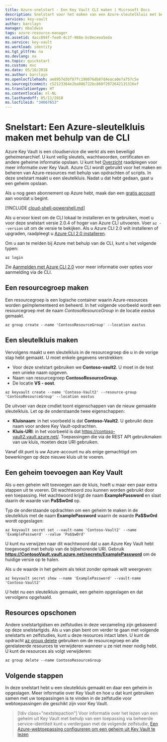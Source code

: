 ```yaml
---
title: Azure-snelstart - Een Key Vault CLI maken | Microsoft Docs
description: Snelstart voor het maken van een Azure-sleutelkluis met behulp van de CLI
services: key-vault
author: barclayn
manager: mbaldwin
tags: azure-resource-manager
ms.assetid: 4acc894f-fee0-4c2f-988e-bc0eceea5eda
ms.service: key-vault
ms.workload: identity
ms.tgt_pltfrm: na
ms.devlang: na
ms.topic: quickstart
ms.custom: mvc
ms.date: 05/10/2018
ms.author: barclayn
ms.openlocfilehash: ae8957e5bf87fc190076db87d4eaca0e7a757c5e
ms.sourcegitcommit: c52123364e2ba086722bc860f2972642115316ef
ms.translationtype: HT
ms.contentlocale: nl-NL
ms.lasthandoff: 05/11/2018
ms.locfileid: "34067653"
---
```

# <a name="quickstart-create-an-azure-key-vault-using-the-cli"></a>Snelstart: Een Azure-sleutelkluis maken met behulp van de CLI

Azure Key Vault is een cloudservice die werkt als een beveiligd geheimenarchief. U kunt veilig sleutels, wachtwoorden, certificaten en andere geheime informatie opslaan. U kunt het [Overzicht](key-vault-overview.md) raadplegen voor meer informatie over Key Vault. Azure CLI wordt gebruikt voor het maken en beheren van Azure-resources met behulp van opdrachten of scripts. In deze snelstart maakt u een sleutelkluis. Nadat u dat hebt gedaan, gaat u een geheim opslaan.

Als u nog geen abonnement op Azure hebt, maak dan een [gratis account](https://azure.microsoft.com/free/?WT.mc_id=A261C142F) aan voordat u begint.

[!INCLUDE [cloud-shell-powershell.md](../../includes/cloud-shell-try-it.md)]

Als u ervoor kiest om de CLI lokaal te installeren en te gebruiken, moet u voor deze snelstart versie 2.0.4 of hoger van Azure CLI uitvoeren. Voer `az --version` uit om de versie te bekijken. Als u Azure CLI 2.0 wilt installeren of upgraden, raadpleegt u [Azure CLI 2.0 installeren]( /cli/azure/install-azure-cli).

Om u aan te melden bij Azure met behulp van de CLI, kunt u het volgende typen:

```azurecli
az login
```

Zie [Aanmelden met Azure CLI 2.0](https://docs.microsoft.com/cli/azure/authenticate-azure-cli?view=azure-cli-latest) voor meer informatie over opties voor aanmelding via de CLI.

## <a name="create-a-resource-group"></a>Een resourcegroep maken

Een resourcegroep is een logische container waarin Azure-resources worden geïmplementeerd en beheerd. In het volgende voorbeeld wordt een resourcegroep met de naam *ContosoResourceGroup* in de locatie *eastus* gemaakt.

```azurecli
az group create --name 'ContosoResourceGroup' --location eastus
```

## <a name="create-a-key-vault"></a>Een sleutelkluis maken

Vervolgens maakt u een sleutelkluis in de resourcegroep die u in de vorige stap hebt gemaakt. U moet enkele gegevens verstrekken:

- Voor deze snelstart gebruiken we **Contoso-vault2**. U moet in de test een unieke naam opgeven.
- Naam van resourcegroep **ContosoResourceGroup**.
- De locatie **VS - oost**.

```azurecli
az keyvault create --name 'Contoso-Vault2' --resource-group 'ContosoResourceGroup' --location eastus
```

De uitvoer van deze cmdlet toont eigenschappen van de nieuw gemaakte sleutelkluis. Let op de onderstaande twee eigenschappen:

- **Kluisnaam**: in het voorbeeld is dat **Contoso-Vault2**. U gebruikt deze naam voor andere Key Vault-opdrachten.
- **Kluis-URI**: in het voorbeeld is dat https://contoso-vault2.vault.azure.net/. Toepassingen die via de REST API gebruikmaken van uw kluis, moeten deze URI gebruiken.

Vanaf dit punt is uw Azure-account nu als enige gemachtigd om bewerkingen op deze nieuwe kluis uit te voeren.

## <a name="add-a-secret-to-key-vault"></a>Een geheim toevoegen aan Key Vault

Als u een geheim wilt toevoegen aan de kluis, hoeft u maar een paar extra stappen uit te voeren. Dit wachtwoord zou kunnen worden gebruikt door een toepassing. Het wachtwoord krijgt de naam **ExamplePassword** en slaat daarin de waarde van **Pa$$w0rd** op.

Typ de onderstaande opdrachten om een geheim te maken in de sleutelkluis met de naam **ExamplePassword** waarin de waarde **Pa$$w0rd** wordt opgeslagen:

```azurecli
az keyvault secret set --vault-name 'Contoso-Vault2' --name 'ExamplePassword' --value 'Pa$$w0rd'
```

U kunt nu verwijzen naar dit wachtwoord dat u aan Azure Key Vault hebt toegevoegd met behulp van de bijbehorende URI. Gebruik **https://ContosoVault.vault.azure.net/secrets/ExamplePassword** om de huidige versie op te halen. 

Als u de waarde in het geheim als tekst zonder opmaak wilt weergeven:

```azurecli
az keyvault secret show --name 'ExamplePassword' --vault-name 'Contoso-Vault2'
```

U hebt nu een sleutelkluis gemaakt, een geheim opgeslagen en dat vervolgens opgehaald.

## <a name="clean-up-resources"></a>Resources opschonen

Andere snelstartgidsen en zelfstudies in deze verzameling zijn gebaseerd op deze snelstartgids. Als u van plan bent om verder te gaan met volgende snelstarts en zelfstudies, kunt u deze resources intact laten.
U kunt de opdracht [az group delete](/cli/azure/group#delete) gebruiken om de resourcegroep en alle gerelateerde resources te verwijderen wanneer u ze niet meer nodig hebt. U kunt de resources als volgt verwijderen:

```azurecli
az group delete --name ContosoResourceGroup
```

## <a name="next-steps"></a>Volgende stappen

In deze snelstart hebt u een sleutelkluis gemaakt en daar een geheim in opgeslagen. Meer informatie over Key Vault en hoe u dat kunt gebruiken samen met uw toepassingen is te vinden in de zelfstudie voor webtoepassingen die geschikt zijn voor Key Vault.

> [!div class="nextstepaction"]
> Voor informatie over het lezen van een geheim uit Key Vault met behulp van een toepassing via beheerde service-identiteit kunt u verdergaan met de volgende zelfstudie, [Een Azure-webtoepassing configureren om een geheim uit Key Vault te lezen](tutorial-web-application-keyvault.md)
